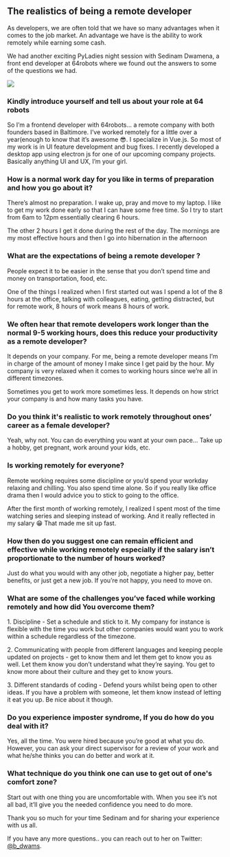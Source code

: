## The realistics of being a remote developer

As developers, we are often told that we have so many advantages when it comes to the job market. An advantage we have is the ability to work remotely while earning some cash.

We had another exciting PyLadies night session with Sedinam Dwamena, a front end developer at 64robots where we found out the answers to some of the questions we had.

[![](https://1.bp.blogspot.com/-geF4mOMOzqY/XzOHYBGeZII/AAAAAAAAAGE/I-PMcoSX7FQPQYza7kHSVc8lec5bvtXYQCNcBGAsYHQ/s640/WhatsApp%2BImage%2B2020-08-04%2Bat%2B15.35.27.jpeg)](https://1.bp.blogspot.com/-geF4mOMOzqY/XzOHYBGeZII/AAAAAAAAAGE/I-PMcoSX7FQPQYza7kHSVc8lec5bvtXYQCNcBGAsYHQ/s1080/WhatsApp%2BImage%2B2020-08-04%2Bat%2B15.35.27.jpeg)

### Kindly introduce yourself and tell us about your role at 64 robots

So I’m a frontend developer with 64robots... a remote company with both founders based in Baltimore. I’ve worked remotely for a little over a year(enough to know that it’s awesome 😎. I specialize in Vue.js. So most of my work is in UI feature development and bug fixes. I recently developed a desktop app using electron js for one of our upcoming company projects. Basically anything UI and UX, I’m your girl.

### How is a normal work day for you like in terms of preparation and how you go about it?

There’s almost no preparation. I wake up, pray and move to my laptop. I like to get my work done early so that I can have some free time. So I try to start from 6am to 12pm essentially clearing 6 hours.

The other 2 hours I get it done during the rest of the day. The mornings are my most effective hours and then I go into hibernation in the afternoon  

### What are the expectations of being a remote developer ?

People expect it to be easier in the sense that you don’t spend time and money on transportation, food, etc.

One of the things I realized when I first started out was I spend a lot of the 8 hours at the office, talking with colleagues, eating, getting distracted, but for remote work, 8 hours of work means 8 hours of work.

### We often hear that remote developers work longer than the normal 9-5 working hours, does this reduce your productivity as a remote developer?

It depends on your company. For me, being a remote developer means I’m in charge of the amount of money I make since I get paid by the hour. My company is very relaxed when it comes to working hours since we’re all in different timezones. 

Sometimes you get to work more sometimes less. It depends on how strict your company is and how many tasks you have.

### Do you think it's realistic to work remotely throughout ones’ career as a female developer?  

Yeah, why not. You can do everything you want at your own pace... Take up a hobby, get pregnant, work around your kids, etc.

### Is working remotely for everyone?

Remote working requires some discipline or you’d spend your workday relaxing and chilling. You also spend time alone. So if you really like office drama then I would advice you to stick to going to the office.

After the first month of working remotely, I realized I spent most of the time watching series and sleeping instead of working. And it really reflected in my salary 😁 That made me sit up fast.

### How then do you suggest one can remain efficient and effective while working remotely especially if the salary isn’t proportionate to the number of hours worked?

Just do what you would with any other job, negotiate a higher pay, better benefits, or just get a new job. If you’re not happy, you need to move on.

### What are some of the challenges you’ve faced while working remotely and how did You overcome them?

1\. Discipline - Set a schedule and stick to it. My company for instance is flexible with the time you work but other companies would want you to work within a schedule regardless of the timezone.

2\. Communicating with people from different languages and keeping people updated on projects - get to know them and let them get to know you as well. Let them know you don’t understand what they’re saying. You get to know more about their culture and they get to know yours.

3\. Different standards of coding - Defend yours whilst being open to other ideas. If you have a problem with someone, let them know instead of letting it eat you up. Be nice about it though.

### Do you experience imposter syndrome, If you do how do you deal with it?

Yes, all the time. You were hired because you’re good at what you do. However, you can ask your direct supervisor for a review of your work and what he/she thinks you can do better and work at it.

### What technique do you think one can use to get out of one's comfort zone?

Start out with one thing you are uncomfortable with. When you see it’s not all bad, it’ll give you the needed confidence you need to do more.

Thank you so much for your time Sedinam and for sharing your experience with us all.

If you have any more questions.. you can reach out to her on Twitter: [@b_dwams](https://twitter.com/b_dwams).